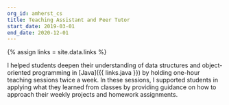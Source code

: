 ```yaml
---
org_id: amherst_cs
title: Teaching Assistant and Peer Tutor
start_date: 2019-03-01
end_date: 2020-12-01
---
```


{% assign links = site.data.links %}

I helped students deepen their understanding of data structures and
object-oriented programming in [Java]({{ links.java }}) by holding one-hour
teaching sessions twice a week. In these sessions, I supported students in
applying what they learned from classes by providing guidance on how to approach
their weekly projects and homework assignments.
